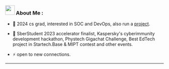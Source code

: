 ### <img src="https://media.giphy.com/media/WUlplcMpOCEmTGBtBW/giphy.gif" width="30"> About Me :

- :telescope: 2024 cs grad, interested in SOC and DevOps, also run a <a href='https://academai.ru'>project</a>.  

- :seedling: SberStudent 2023 accelerator finalist, Kaspersky's cyberimmunity development hackathon, Phystech Gigachat Challenge, Best EdTech project in Startech.Base & MIPT contest and other events.

- :zap: open to new connections.

---

<div align="start" id="badges">
<img src="https://komarev.com/ghpvc/?username=ArsenKakasyan&style=flat-square&color=blue" alt=""/>


</div>
 
